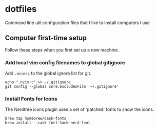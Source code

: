 # dotfiles
Command line util configuration files that I like to install computers I use

## Computer first-time setup

Follow these steps when you first set up a new machine.

### Add local vim config filenames to global gitignore

Add `.nvimrc` to the global ignore list for git.

```
echo ".nvimrc" >> ~/.gitignore
git config --global core.excludesFile '~/.gitignore'
```
### Install Fonts for Icons

The Nerdtree icons plugin uses a set of 'patched' fonts to show the icons.

```
brew tap homebrew/cask-fonts
brew install --cask font-hack-nerd-font
```

